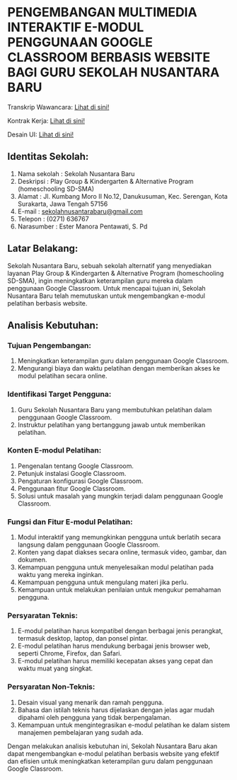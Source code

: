 
# **PENGEMBANGAN MULTIMEDIA INTERAKTIF E-MODUL PENGGUNAAN GOOGLE CLASSROOM BERBASIS WEBSITE BAGI GURU SEKOLAH NUSANTARA BARU**

Transkrip Wawancara: [Lihat di sini!](https://github.com/reasnovynt/tp-web/blob/master/public/docs/)

Kontrak Kerja: [Lihat di sini!](https://github.com/reasnovynt/tp-web/blob/master/public/docs/20105241013_Andreas%20Novyanto_SURAT%20KONTRAK%20KERJASAMA.pdf)

Desain UI: [Lihat di sini!](https://www.figma.com/file/KvIj4CSRa1FAxR3R9IRNOG/snb-gcr-v1.0-2023?node-id=0%3A1&t=3Vu2aYvwMHEvCriG-1)

## **Identitas Sekolah:**

1. Nama sekolah	: Sekolah Nusantara Baru
2. Deskripsi	: Play Group & Kindergarten & Alternative Program (homeschooling SD-SMA)
3. Alamat	: Jl. Kumbang Moro II No.12, Danukusuman, Kec. Serengan, Kota Surakarta, Jawa Tengah 57156
4. E-mail	: sekolahnusantarabaru@gmail.com
5. Telepon	: (0271) 636767
6. Narasumber	: Ester Manora Pentawati, S. Pd


## **Latar Belakang:**

Sekolah Nusantara Baru, sebuah sekolah alternatif yang menyediakan layanan Play Group & Kindergarten & Alternative Program (homeschooling SD-SMA), ingin meningkatkan keterampilan guru mereka dalam penggunaan Google Classroom. Untuk mencapai tujuan ini, Sekolah Nusantara Baru telah memutuskan untuk mengembangkan e-modul pelatihan berbasis website.

## **Analisis Kebutuhan:**

### **Tujuan Pengembangan:**
1. Meningkatkan keterampilan guru dalam penggunaan Google Classroom.
2. Mengurangi biaya dan waktu pelatihan dengan memberikan akses ke modul pelatihan secara online.

### **Identifikasi Target Pengguna:**
1. Guru Sekolah Nusantara Baru yang membutuhkan pelatihan dalam penggunaan Google Classroom.
2. Instruktur pelatihan yang bertanggung jawab untuk memberikan pelatihan.

### **Konten E-modul Pelatihan:**
1. Pengenalan tentang Google Classroom.
2. Petunjuk instalasi Google Classroom.
3. Pengaturan konfigurasi Google Classroom.
4. Penggunaan fitur Google Classroom.
5. Solusi untuk masalah yang mungkin terjadi dalam penggunaan Google Classroom.

### **Fungsi dan Fitur E-modul Pelatihan:**
1. Modul interaktif yang memungkinkan pengguna untuk berlatih secara langsung dalam penggunaan Google Classroom.
2. Konten yang dapat diakses secara online, termasuk video, gambar, dan dokumen.
3. Kemampuan pengguna untuk menyelesaikan modul pelatihan pada waktu yang mereka inginkan.
4. Kemampuan pengguna untuk mengulang materi jika perlu.
5. Kemampuan untuk melakukan penilaian untuk mengukur pemahaman pengguna.

### **Persyaratan Teknis:**
1. E-modul pelatihan harus kompatibel dengan berbagai jenis perangkat, termasuk desktop, laptop, dan ponsel pintar.
2. E-modul pelatihan harus mendukung berbagai jenis browser web, seperti Chrome, Firefox, dan Safari.
3. E-modul pelatihan harus memiliki kecepatan akses yang cepat dan waktu muat yang singkat.

### **Persyaratan Non-Teknis:**
1. Desain visual yang menarik dan ramah pengguna.
2. Bahasa dan istilah teknis harus dijelaskan dengan jelas agar mudah dipahami oleh pengguna yang tidak berpengalaman.
3. Kemampuan untuk mengintegrasikan e-modul pelatihan ke dalam sistem manajemen pembelajaran yang sudah ada.

Dengan melakukan analisis kebutuhan ini, Sekolah Nusantara Baru akan dapat mengembangkan e-modul pelatihan berbasis website yang efektif dan efisien untuk meningkatkan keterampilan guru dalam penggunaan Google Classroom.
